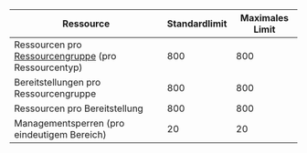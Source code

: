 Ressource|Standardlimit|Maximales Limit
---|---|---
Ressourcen pro [Ressourcengruppe](resource-group-overview.md) (pro Ressourcentyp)|800|800
Bereitstellungen pro Ressourcengruppe|800|800
Ressourcen pro Bereitstellung|800|800
Managementsperren (pro eindeutigem Bereich)|20|20

<!---HONumber=Oct15_HO3-->